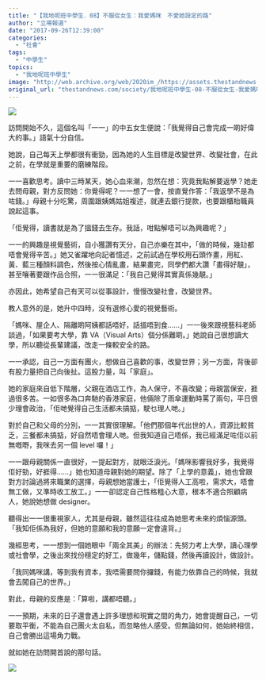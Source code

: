 ```yaml
---
title: "【我地呢班中學生．08】不服從女生：我愛媽咪　不愛她設定的路"
author: "立場報道"
date: "2017-09-26T12:39:00"
categories:
  - "社會"
tags:
  - "中學生"
topics:
  - "我地呢班中學生"
image: "http://web.archive.org/web/2020im_/https://assets.thestandnews.com/media/photos/fire-12_fywZd.png"
original_url: "thestandnews.com/society/我地呢班中學生-08-不服從女生-我愛媽咪-不愛她設定的路"
---
```

![](http://web.archive.org/web/2020im_/https://assets.thestandnews.com/media/photos/fire-12_fywZd.png)

訪問開始不久，這個名叫「一一」的中五女生便說：「我覺得自己會完成一啲好偉大的事。」語氣十分自信。

她說，自己每天上學都很有衝勁，因為她的人生目標是改變世界、改變社會，在此之前，在學就是重要的磨練階段。

一一喜歡思考。讀中三時某天，她心血來潮，忽然在想：究竟我點解要返學？她走去問母親，對方反問她：你覺得呢？一一想了一會，按直覺作答：「我返學不是為咗錢。」母親十分吃驚，周圍跟姨媽姑姐複述，就連去銀行提款，也要跟櫃枱職員說起這事。

「佢覺得，讀書就是為了搵錢去生存。我話，咁點解唔可以為興趣呢？」

一一的興趣是視覺藝術，自小獲讚有天分，自己亦樂在其中，「做的時候，幾攰都唔會覺得辛苦。」她又雀躍地向記者憶述，之前試過在學校用石頭作畫，用紅、黃、藍三種顏料調色，然後按心情亂畫，結果畫完，同學們都大讚「畫得好靚」，甚至嚷著要跟作品合照，一一很滿足：「我自己覺得其實真係幾靚。」

亦因此，她希望自己有天可以從事設計，慢慢改變社會，改變世界。

教人意外的是，她升中四時，沒有選修心愛的視覺藝術。

「媽咪、屋企人、隔離啲阿姨都話唔好，話搵唔到食……」一一後來跟視藝科老師談過，「如果要考大學，靠 VA（Visual Arts）個分係難啲。」她說自己很想讀大學，所以聽從長輩建議，改走一條較安全的路。

一一承認，自己一方面有團火，想做自己喜歡的事，改變世界；另一方面，背後卻有股力量把自己向後扯。這股力量，叫「家庭」。

她的家庭來自低下階層，父親在酒店工作，為人保守，不喜改變；母親當保安，捱過很多苦。一如很多為口奔馳的香港家庭，他倆除了雨傘運動時罵了兩句，平日很少理會政治，「佢哋覺得自己生活都未搞掂，駛乜理人哋。」

對於自己和父母的分別，一一其實很理解。「他們那個年代出世的人，資源比較貧乏，三餐都未搞掂，好自然唔會理人哋。但我知道自己唔係，我已經滿足咗佢以前無嘅嘢，我咪去另一個 level 囉！」

一一跟母親關係一直很好，一提起對方，就眼泛淚光。「媽咪影響我好多，我覺得佢好勁，好捱得……」她也知道母親對她的期望。除了「上學的意義」，她也曾跟對方討論過將來職業的選擇，母親想她當護士，「佢覺得人工高啦，需求大，唔會無工做，又準時收工放工。」一一卻認定自己性格粗心大意，根本不適合照顧病人，她說她想做 designer。

聽得出一一很重視家人，尤其是母親，雖然這往往成為她思考未來的煩惱源頭。「我知佢係為我好，但她的意願和我的意願一定會違背。」

幾經思考，一一想到一個她眼中「兩全其美」的辦法：先努力考上大學，讀心理學或社會學，之後出來找份穩定的好工，做幾年，儲點錢，然後再讀設計，做設計。

「我同媽咪講，等到我有資本，我唔需要問你攞錢，有能力依靠自己的時候，我就會去闖自己的世界。」

對此，母親的反應是：「算啦，講都唔聽。」

一一預期，未來的日子還會遇上許多理想和現實之間的角力，她會提醒自己，一切要取平衡，不能為自己團火太自私，而忽略他人感受。但無論如何，她始終相信，自己會勝出這場角力戰。

就如她在訪問開首說的那句話。

![](http://web.archive.org/web/2020im_/https://assets.thestandnews.com/media/photos/E6AA94E6A188_00020281029.jpeg20copy_33ELQ.png)